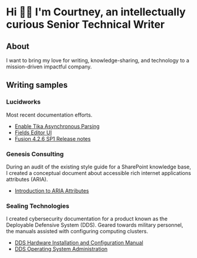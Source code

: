 # Hi 👋🏾 I'm Courtney, an intellectually curious Senior Technical Writer

## About

I want to bring my love for writing, knowledge-sharing, and technology to a mission-driven impactful company.

## Writing samples

### Lucidworks

Most recent documentation efforts.

* [Enable Tika Asynchronous Parsing](https://doc.lucidworks.com/how-to/1wdwkx/enable-tika-asynchronous-parsing)
* [Fields Editor UI](https://doc.lucidworks.com/fusion/5.5/nmi4j0/fields-editor-ui)
* [Fusion 4.2.6 SP1 Release notes](https://doc.lucidworks.com/fusion-server/4.2/i0ukdp/fusion-4-2-6-sp-1-release-notes_)

### Genesis Consulting

During an audit of the existing style guide for a SharePoint knowledge base, I created a conceptual document about accessible rich internet applications attributes (ARIA).

* [Introduction to ARIA Attributes](https://github.com/coro121/documentation-samples/blob/main/WAI-ARIA.md)
### Sealing Technologies

I created cybersecurity documentation for a product known as the Deployable Defensive System (DDS). Geared towards military personnel, the manuals assisted with configuring computing clusters.

* [DDS Hardware Installation and Configuration Manual](https://github.com/coro121/documentation-samples/blob/main/hardware-installation-configuration.md)
* [DDS Operating System Administration](https://github.com/coro121/documentation-samples/blob/main/operating-systems-admin.md)